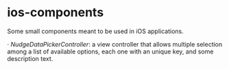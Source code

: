 ios-components
==============

Some small components meant to be used in iOS applications.

· *NudgeDataPickerController*: a view controller that allows multiple selection among a list of available options, each one with an unique key, and some description text.